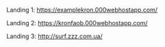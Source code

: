 Landing 1: https://examplekron.000webhostapp.com/

Landing 2: https://kronfaob.000webhostapp.com/

Landing 3: http://surf.zzz.com.ua/
